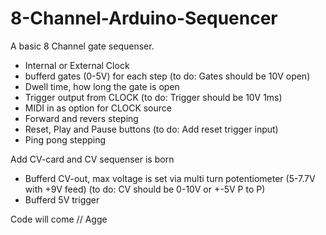 # 8-Channel-Arduino-Sequencer

A basic 8 Channel gate sequenser. 
 - Internal or External Clock
 - bufferd gates (0-5V) for each step (to do: Gates should be 10V open)
 - Dwell time, how long the gate is open
 - Trigger output from CLOCK (to do: Trigger should be 10V 1ms)
 - MIDI in as option for CLOCK source
 - Forward and revers steping
 - Reset, Play and Pause buttons (to do: Add reset trigger input)
 - Ping pong stepping

Add CV-card and CV sequenser is born
 - Bufferd CV-out, max voltage is set via multi turn potentiometer (5-7.7V with +9V feed) (to do: CV should be 0-10V or +-5V P to P)
 - Bufferd 5V trigger

Code will come
// Agge
